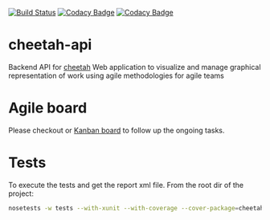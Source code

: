 [![Build Status](https://travis-ci.org/marcosflobo/cheetah-api.svg?branch=master)](https://travis-ci.org/marcosflobo/cheetah-api) [![Codacy Badge](https://api.codacy.com/project/badge/Grade/3d73f037de7f44d18f03215fc717df12)](https://www.codacy.com/app/marcosflobo/cheetah-api?utm_source=github.com&amp;utm_medium=referral&amp;utm_content=marcosflobo/cheetah-api&amp;utm_campaign=Badge_Grade) [![Codacy Badge](https://api.codacy.com/project/badge/Coverage/3d73f037de7f44d18f03215fc717df12)](https://www.codacy.com/app/marcosflobo/cheetah-api?utm_source=github.com&utm_medium=referral&utm_content=marcosflobo/cheetah-api&utm_campaign=Badge_Coverage)
# cheetah-api
Backend API for [cheetah](https://github.com/marcosflobo/cheetah) Web application to visualize and manage graphical representation of work using agile methodologies for agile teams

# Agile board
Please checkout or [Kanban board](https://github.com/marcosflobo/cheetah/projects/1) to follow up the ongoing tasks.

# Tests
To execute the tests and get the report xml file. From the root dir of the project:
```bash
nosetests -w tests --with-xunit --with-coverage --cover-package=cheetahapi
```